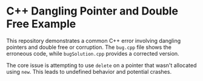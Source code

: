 # C++ Dangling Pointer and Double Free Example

This repository demonstrates a common C++ error involving dangling pointers and double free or corruption.  The `bug.cpp` file shows the erroneous code, while `bugSolution.cpp` provides a corrected version. 

The core issue is attempting to use `delete` on a pointer that wasn't allocated using `new`. This leads to undefined behavior and potential crashes.